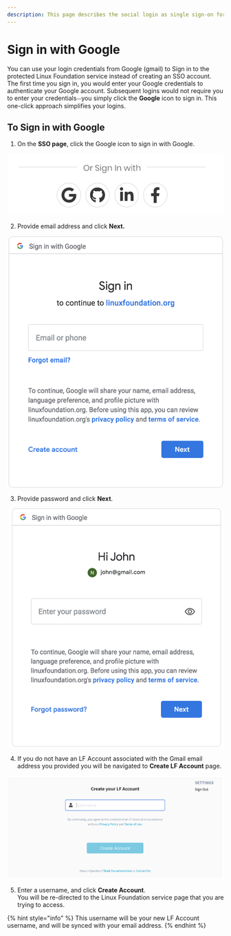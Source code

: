 ```yaml
---
description: This page describes the social login as single sign-on for end users.
---
```


# Sign in with Google

You can use your login credentials from Google \(gmail\) to Sign in to the protected Linux Foundation service instead of creating an SSO account. The first time you sign in, you would enter your Google credentials to authenticate your Google account. Subsequent logins would not require you to enter your credentials⏤you simply click the **Google** icon to sign in. This one-click approach simplifies your logins.

## To Sign in with Google  <a id="to-log-in-with-google"></a>

1. On the **SSO page**, click the Google icon to sign in with Google. 

![](../../.gitbook/assets/screen-shot-2020-05-05-at-2.19.18-am.png)

2. Provide email address and click **Next.**                     

![Create Account](../../.gitbook/assets/screen-shot-2020-05-04-at-7.15.44-pm.png)

3. Provide password and click **Next**.                             

![Create Account](../../.gitbook/assets/screen-shot-2020-05-04-at-7.17.41-pm.png)

4. If you do not have an LF Account associated with the Gmail email address you provided you will be navigated to **Create LF Account** page.                                 

![](../../.gitbook/assets/create-lf-account-if-authenticating-via-other.png)

5. Enter a username, and click **Create Account**.  
You will be re-directed to the Linux Foundation service page that you are trying to access.

{% hint style="info" %}
This username will be your new LF Account username, and will be synced with your email address.
{% endhint %}

